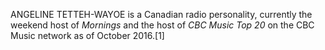 ANGELINE TETTEH-WAYOE is a Canadian radio personality, currently the weekend host of _Mornings_ and the host of _CBC Music Top 20_ on the CBC Music network as of October 2016.[1]
